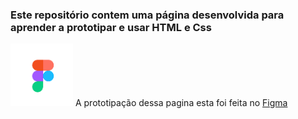 <h3>Este repositório contem uma página desenvolvida para aprender a prototipar e usar HTML e Css</h3>

<img src="https://github.com/Miguel1DM/Cartao-de-visitas/blob/main/img/download.png" width = "100px"/> A prototipação dessa pagina esta foi feita no [Figma](https://www.figma.com/file/LpdFivPdI8kVfiifOUf5Zm/Aula-28-08-23?type=design&mode=design&t=Fga8E9MRLRRsLjm4-1)






